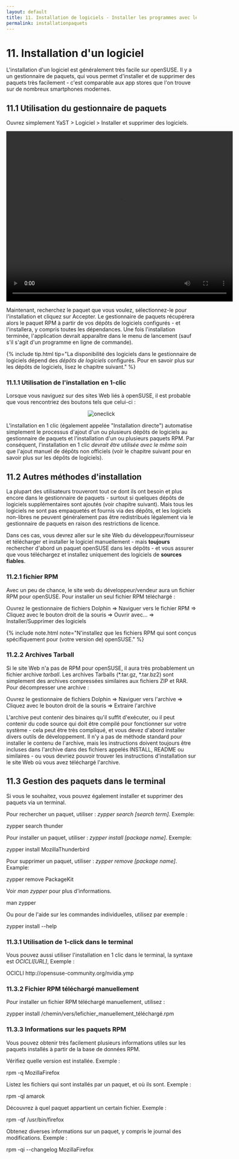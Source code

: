 ```yaml
---
layout: default
title: 11. Installation de logiciels - Installer les programmes avec le gestionnaire de paquets
permalink: installationpaquets
---
```


# 11. Installation d'un logiciel

L'installation d'un logiciel est généralement très facile sur openSUSE. Il y a un gestionnaire de paquets, qui vous permet d'installer et de supprimer des paquets très facilement - c'est comparable aux app stores que l'on trouve sur de nombreux smartphones modernes.

## 11.1 Utilisation du gestionnaire de paquets

Ouvrez simplement YaST > Logiciel > Installer et supprimer des logiciels.

<center><video width="600" height="450" controls="controls">
  <source src="/opensuse-guide-fr/video/installpackage114.mp4" type="video/mp4" />
  <source src="/opensuse-guide-fr/video/installpackage114.ogv" type="video/ogg" />
  Vous n'avez pas de navigateur moderne, donc pas de balise video HTML5 ! Essayez Firefox.
</video></center>

Maintenant, recherchez le paquet que vous voulez, sélectionnez-le pour l'installation et cliquez sur Accepter. Le gestionnaire de paquets récupérera alors le paquet RPM à partir de vos dépôts de logiciels configurés - et l'installera, y compris toutes les dépendances. Une fois l'installation terminée, l'application devrait apparaître dans le menu de lancement (sauf s'il s'agit d'un programme en ligne de commande).


{% include tip.html tip="La disponibilité des logiciels dans le gestionnaire de logiciels dépend des _dépôts de logiciels_ configurés. Pour en savoir plus sur les dépôts de logiciels, lisez le chapitre suivant." %}

### 11.1.1 Utilisation de l'installation en 1-clic

Lorsque vous naviguez sur des sites Web liés à openSUSE, il est probable que vous rencontriez des boutons tels que celui-ci :

<center><img class="pic" alt="oneclick" src="{{ site.baseurl | append: '/images/pics/oneclick.png' | replace: '//', '/' }}" /></center>

L'installation en 1 clic (également appelée "Installation directe") automatise simplement le processus d'ajout d'un ou plusieurs dépôts de logiciels au gestionnaire de paquets et l'installation d'un ou plusieurs paquets RPM. Par conséquent, l'installation en 1 clic _devrait être utilisée avec le même soin_ que l'ajout manuel de dépôts non officiels (voir le chapitre suivant pour en savoir plus sur les dépôts de logiciels).

## 11.2 Autres méthodes d'installation

La plupart des utilisateurs trouveront tout ce dont ils ont besoin et plus encore dans le gestionnaire de paquets - surtout si quelques dépôts de logiciels supplémentaires sont ajoutés (voir chapitre suivant). Mais tous les logiciels ne sont pas empaquetés et fournis via des dépôts, et les logiciels non-libres ne peuvent généralement pas être redistribués légalement via le gestionnaire de paquets en raison des restrictions de licence.

Dans ces cas, vous devrez aller sur le site Web du développeur/fournisseur et télécharger et installer le logiciel manuellement - mais **toujours** rechercher d'abord un paquet openSUSE dans les dépôts - et vous assurer que vous téléchargez et installez uniquement des logiciels de **sources fiables**.

### 11.2.1 fichier RPM

Avec un peu de chance, le site web du développeur/vendeur aura un fichier RPM pour openSUSE. Pour installer un seul fichier RPM téléchargé :

<div class="path">Ouvrez le gestionnaire de fichiers Dolphin =&gt; Naviguer vers le fichier RPM =&gt; Cliquez avec le bouton droit de la souris => Ouvrir avec... => Installer/Supprimer des logiciels</div><p></p>

{% include note.html note="N'installez que les fichiers RPM qui sont conçus spécifiquement pour (votre version de) openSUSE." %}

### 11.2.2 Archives Tarball

Si le site Web n'a pas de RPM pour openSUSE, il aura très probablement un fichier archive _tarball_. Les archives Tarballs (\*.tar.gz, \*.tar.bz2) sont simplement des archives compressées similaires aux fichiers ZIP et RAR. Pour décompresser une archive :

<div class="path">Ouvrez le gestionnaire de fichiers Dolphin =&gt; Naviguer vers l'archive =&gt; Cliquez avec le bouton droit de la souris =&gt; Extraire l'archive</div>

L'archive peut contenir des binaires qu'il suffit d'exécuter, ou il peut contenir du code source qui doit être compilé pour fonctionner sur votre système - cela peut être très compliqué, et vous devez d'abord installer divers outils de développement. Il n'y a pas de méthode standard pour installer le contenu de l'archive, mais les instructions doivent toujours être incluses dans l'archive dans des fichiers appelés INSTALL, README ou similaires - ou vous devriez pouvoir trouver les instructions d'installation sur le site Web où vous avez téléchargé l'archive.

## 11.3 Gestion des paquets dans le terminal

Si vous le souhaitez, vous pouvez également installer et supprimer des paquets via un terminal.

Pour rechercher un paquet, utiliser : _zypper search [search term]_. Exemple:

<div class="cl">zypper search thunder</div>

Pour installer un paquet, utiliser :  _zypper install [package name]_. Exemple:

<div class="clroot">zypper install MozillaThunderbird</div>

Pour supprimer un paquet, utiliser : _zypper remove [package name]_. Example:

<div class="clroot">zypper remove PackageKit</div>

Voir _man zypper_ pour plus d'informations.

<div class="cl">man zypper</div>

Ou pour de l'aide sur les commandes individuelles, utilisez par exemple :

<div class="cl">zypper install --help</div>

### 11.3.1 Utilisation de 1-click dans le terminal

Vous pouvez aussi utiliser l'installation en 1 clic dans le terminal, la syntaxe est _OCICLI[URL]_, Exemple :

<div class="clroot">OCICLI http://opensuse-community.org/nvidia.ymp</div>

### 11.3.2 Fichier RPM téléchargé manuellement

Pour installer un fichier RPM téléchargé manuellement, utilisez :

<div class="clroot">zypper install /chemin/vers/lefichier_manuellement_téléchargé.rpm</div>

### 11.3.3 Informations sur les paquets RPM

Vous pouvez obtenir très facilement plusieurs informations utiles sur les paquets installés à partir de la base de données RPM.

Vérifiez quelle version est installée. Exemple :

<div class="cl">rpm -q MozillaFirefox</div>

Listez les fichiers qui sont installés par un paquet, et où ils sont. Exemple :

<div class="cl">rpm -ql amarok</div>

Découvrez à quel paquet appartient un certain fichier. Exemple :

<div class="cl">rpm -qf /usr/bin/firefox</div>

Obtenez diverses informations sur un paquet, y compris le journal des modifications. Exemple :

<div class="cl">rpm -qi --changelog MozillaFirefox</div>
